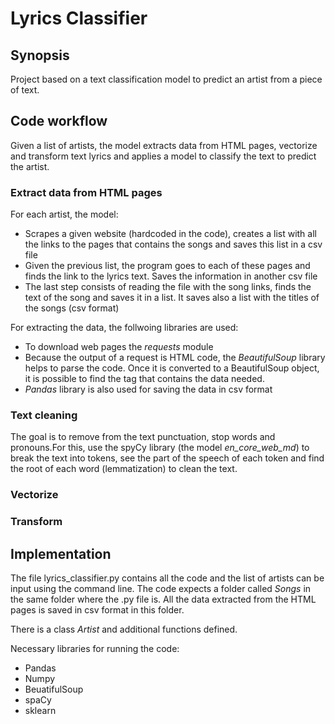 # Lyrics Classifier

## Synopsis
Project based on a text classification model to predict an artist from a piece of text.

## Code workflow
Given a list of artists, the model extracts data from HTML pages, vectorize and transform text lyrics and applies a model to classify the text to predict the artist.

### Extract data from HTML pages
For each artist, the model:
- Scrapes a given website (hardcoded in the code), creates a list with all the links to the pages that contains the songs and saves this list in a csv file
- Given the previous list, the program goes to each of these pages and finds the link to the lyrics text. Saves the information in another csv file
- The last step consists of reading the file with the song links, finds the text of the song and saves it in a list. It saves also a list with the titles of the songs (csv format)

For extracting the data, the follwoing libraries are used:
- To download web pages the *requests* module
- Because the output of a request is HTML code, the *BeautifulSoup* library helps to parse the code. Once it is converted to a BeautifulSoup object, it is possible to find the tag that contains the data needed.
- *Pandas* library is also used for saving the data in csv format

### Text cleaning
The goal is to remove from the text punctuation, stop words and pronouns.For this, use the spyCy library (the model *en_core_web_md*) to break the text into tokens, see the part of the speech of each token and find the root of each word (lemmatization) to clean the text.  

### Vectorize

### Transform

### 

## Implementation
The file lyrics_classifier.py contains all the code and the list of artists can be input using the command line. The code expects a folder called *Songs* in the same folder where the .py file is. All the data extracted from the HTML pages is saved in csv format in this folder.  

There is a class *Artist* and additional functions defined.

Necessary libraries for running the code:
- Pandas
- Numpy
- BeuatifulSoup
- spaCy
- sklearn





